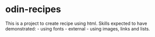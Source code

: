 # odin-recipes

This is a project to create recipe using html.
Skills expected to have demonstrated:
        - using fonts - external 
        - using images, links and lists.